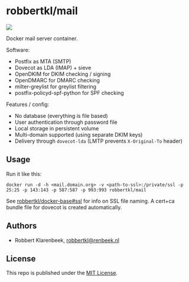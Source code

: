 # robbertkl/mail

[![](https://badge.imagelayers.io/robbertkl/mail:latest.svg)](https://imagelayers.io/?images=robbertkl/mail:latest)

Docker mail server container.

Software:

* Postfix as MTA (SMTP)
* Dovecot as LDA (IMAP) + sieve
* OpenDKIM for DKIM checking / signing
* OpenDMARC for DMARC checking
* milter-greylist for greylist filtering
* postfix-policyd-spf-python for SPF checking

Features / config:

* No database (everything is file based)
* User authentication through password file
* Local storage in persistent volume
* Multi-domain supported (using separate DKIM keys)
* Delivery through `dovecot-lda` (LMTP prevents `X-Original-To` header)

## Usage

Run it like this:

```
docker run -d -h <mail.domain.org> -v <path-to-ssl>:/private/ssl -p 25:25 -p 143:143 -p 587:587 -p 993:993 robbertkl/mail
```

See [robbertkl/docker-base#ssl](https://github.com/robbertkl/docker-base#ssl) for info on SSL file naming. A cert+ca bundle file for dovecot is created automatically.

## Authors

* Robbert Klarenbeek, <robbertkl@renbeek.nl>

## License

This repo is published under the [MIT License](http://www.opensource.org/licenses/mit-license.php).
